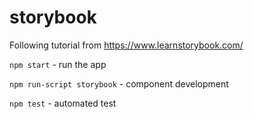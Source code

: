 # storybook

Following tutorial from https://www.learnstorybook.com/

`npm start` - run the app

`npm run-script storybook`  - component development

`npm test` - automated test